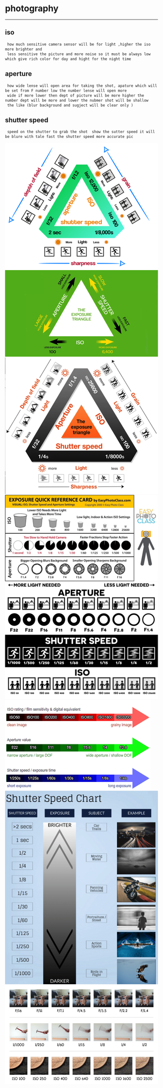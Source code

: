 # photography

---
## iso
```
 how much sensitive camera sensor will be for light ,higher the iso more brighter and 
 less sensitive the picture and more noise so it must be always low which give rich color for day and hight for the night time 
```
## aperture 
```
 how wide lense will open area for taking the shot, apature which will be set from F number low the number lense will open more 
 wide if more lower then dept of picture will be more higher the number dept will be more and lower the nubmer shot will be shallow 
 the like (blur background and sugject will be clear only )
 ```
## shutter speed 
```
 speed on the shutter to grab the shot  show the sutter speed it will be blure with tale fast the shutter speed more accurate pic 
```


![img](./image/trignagele.png)
![img](./image/image3.jpg.webp)
![img](./image/image4.png)
![img](./image/exposure-quick.png)
![img](./image/photography-chart.png)
![img](./image/image1.gif)
![img](./image/image2.png)
![img](./image/shutter-speed-chart-1.jpeg)
